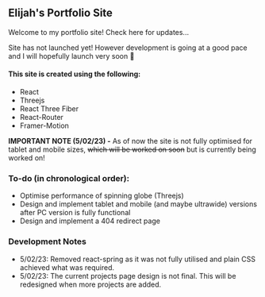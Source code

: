 ## Elijah's Portfolio Site

Welcome to my portfolio site! Check here for updates...

Site has not launched yet! However development is going at a good pace and I will hopefully launch very soon 🙏

#### This site is created using the following:
- React
- Threejs
- React Three Fiber
- React-Router
- Framer-Motion

**IMPORTANT NOTE (5/02/23) -** As of now the site is not fully optimised for tablet and mobile sizes, ~~which will be worked on soon~~ but is currently being worked on!

### To-do (in chronological order):
- Optimise performance of spinning globe (Threejs)
- Design and implement tablet and mobile (and maybe ultrawide) versions after PC version is fully functional
- Design and implement a 404 redirect page

### Development Notes
- 5/02/23: Removed react-spring as it was not fully utilised and plain CSS achieved what was required.
- 5/02/23: The current projects page design is not final. This will be redesigned when more projects are added.
